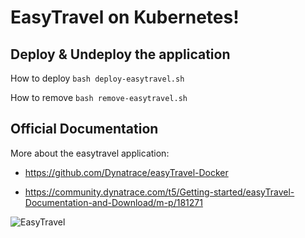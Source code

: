 # EasyTravel on Kubernetes!

## Deploy & Undeploy the application
How to deploy
`bash deploy-easytravel.sh`

How to remove
`bash remove-easytravel.sh`


## Official Documentation

More about the easytravel application:

- https://github.com/Dynatrace/easyTravel-Docker

- https://community.dynatrace.com/t5/Getting-started/easyTravel-Documentation-and-Download/m-p/181271


![EasyTravel](https://community.dynatrace.com/t5/image/serverpage/image-id/4521iDEBB4D8F00CAB877/image-dimensions/2500?v=v2&px=-1)
